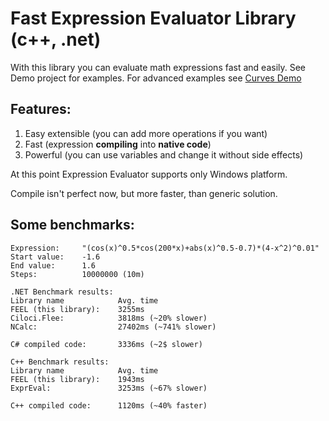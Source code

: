 Fast Expression Evaluator Library (c++, .net)
====

With this library you can evaluate math expressions fast and easily.
See Demo project for examples.
For advanced examples see [Curves Demo](https://github.com/DrA1ex/FEEL.CurveDemo)

Features:
---

1. Easy extensible (you can add more operations if you want)
2. Fast (expression **compiling** into **native code**)
3. Powerful (you can use variables and change it without side effects)


At this point Expression Evaluator supports only Windows platform. 

Compile isn't perfect now, but more faster, than generic solution.

Some benchmarks:
---

```
Expression:     "(cos(x)^0.5*cos(200*x)+abs(x)^0.5-0.7)*(4-x^2)^0.01"
Start value:    -1.6
End value:      1.6
Steps:          10000000 (10m)

.NET Benchmark results:
Library name            Avg. time
FEEL (this library):    3255ms
Ciloci.Flee:            3818ms (~20% slower)
NCalc:                  27402ms (~741% slower)

C# compiled code:       3336ms (~2$ slower)

C++ Benchmark results:
Library name            Avg. time
FEEL (this library):    1943ms
ExprEval:               3253ms (~67% slower)

C++ compiled code:      1120ms (~40% faster)
```
